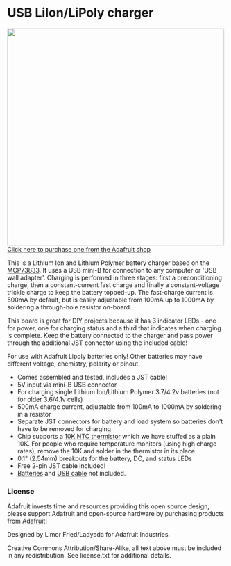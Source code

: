 # USB LiIon/LiPoly charger

<a href="http://www.adafruit.com/products/259"><img src="assets/board.jpg?raw=true" width="500px"><br/>Click here to purchase one from the Adafruit shop
</a>

This is a Lithium Ion and Lithium Polymer battery charger based on the [MCP73833](http://www.microchip.com/wwwproducts/Devices.aspx?dDocName=en027785). It uses a USB mini-B for connection to any computer or 'USB wall adapter'. Charging is performed in three stages: first a preconditioning charge, then a constant-current fast charge and finally a constant-voltage trickle charge to keep the battery topped-up. The fast-charge current is 500mA by default, but is easily adjustable from 100mA up to 1000mA by soldering a through-hole resistor on-board.

This board is great for DIY projects because it has 3 indicator LEDs - one for power, one for charging status and a third that indicates when charging is complete. Keep the battery connected to the charger and pass power through the additional JST connector using the included cable!

For use with Adafruit Lipoly batteries only! Other batteries may have different voltage, chemistry, polarity or pinout.

- Comes assembled and tested, includes a JST cable!
- 5V input via mini-B USB connector
- For charging single Lithium Ion/Lithium Polymer 3.7/4.2v batteries (not for older 3.6/4.1v cells)
- 500mA charge current, adjustable from 100mA to 1000mA by soldering in a resistor
- Separate JST connectors for battery and load system so batteries don't have to be removed for charging
- Chip supports a [10K NTC thermistor](http://www.adafruit.com/products/372) which we have stuffed as a plain 10K. For people who require temperature monitors (using high charge rates), remove the 10K and solder in the thermistor in its place
- 0.1" (2.54mm) breakouts for the battery, DC, and status LEDs
- Free 2-pin JST cable included!
- [Batteries](http://www.adafruit.com/products/258) and [USB cable](http://www.adafruit.com/products/260) not included.

### License

Adafruit invests time and resources providing this open source design, please support Adafruit and open-source hardware by purchasing products from [Adafruit](https://www.adafruit.com)!

Designed by Limor Fried/Ladyada for Adafruit Industries.

Creative Commons Attribution/Share-Alike, all text above must be included in any redistribution. See license.txt for additional details.
